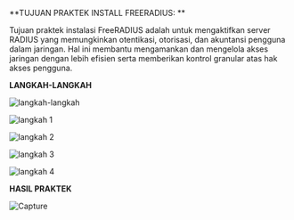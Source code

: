 **TUJUAN PRAKTEK INSTALL FREERADIUS:
**

Tujuan praktek instalasi FreeRADIUS adalah untuk mengaktifkan server RADIUS yang memungkinkan otentikasi, otorisasi, dan akuntansi pengguna dalam jaringan.
Hal ini membantu mengamankan dan mengelola akses jaringan dengan lebih efisien serta memberikan kontrol granular atas hak akses pengguna.


**LANGKAH-LANGKAH**


![langkah-langkah](https://github.com/aprill05/kelompok/assets/156058005/221abae8-8d78-4686-b03e-20c3eadec743)

![langkah 1](https://github.com/aprill05/kelompok/assets/156058005/274bc9a5-3c56-47e4-92df-8252a166d059)

![langkah 2](https://github.com/aprill05/kelompok/assets/156058005/c002f773-ac69-4d32-bc30-379a7743e295)

![langkah 3](https://github.com/aprill05/kelompok/assets/156058005/7fa462e4-d48c-4feb-8d11-01cf9a1e6651)

![langkah 4](https://github.com/aprill05/kelompok/assets/156058005/8490f60a-e8ee-463f-8e08-9640a1f28b7d)


**HASIL PRAKTEK**


![Capture](https://github.com/aprill05/kelompok/assets/156058005/5738e046-97ac-4cd9-9c3e-40fd7cf4924d)










